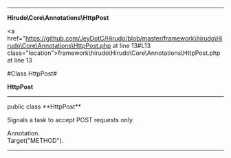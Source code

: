 
- - -

**Hirudo\Core\Annotations\HttpPost**


<a href="https://github.com/JeyDotC/Hirudo/blob/master/framework\hirudo\Hirudo\Core\Annotations\HttpPost.php at line 13#L13 class="location">framework\hirudo\Hirudo\Core\Annotations\HttpPost.php at line 13</a>

#Class HttpPost#

**HttpPost**




- - -

<p class="signature">public  class **HttpPost**</p>

<div class="comment" id="overview_description"><p>Signals a task to accept POST requests only.</p></div>

<dl>
<dt>Annotation.</dt>
<dt>Target("METHOD").</dt>
</dl>


- - -

